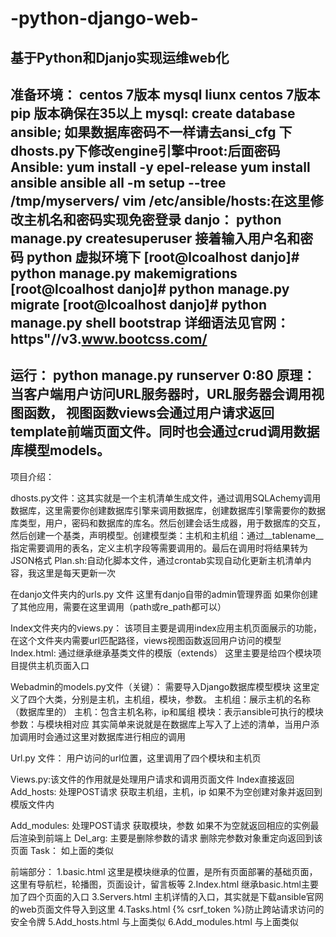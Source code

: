 # -python-django-web-
基于Python和Djanjo实现运维web化
---------------------------------
准备环境：
centos 7版本
mysql liunx centos 7版本
pip 版本确保在35以上
mysql:
create database ansible;
如果数据库密码不一样请去ansi_cfg 下dhosts.py下修改engine引擎中root:后面密码
Ansible:
yum install -y epel-release
yum install ansible
ansible all -m setup --tree /tmp/myservers/
vim /etc/ansible/hosts:在这里修改主机名和密码实现免密登录
danjo：
python manage.py createsuperuser
接着输入用户名和密码
python 虚拟环境下
[root@lcoalhost danjo]# python manage.py makemigrations
[root@lcoalhost danjo]# python manage.py migrate
[root@lcoalhost danjo]# python manage.py shell
bootstrap 详细语法见官网：https"//v3.www.bootcss.com/
--------------------------
运行：
python manage.py runserver 0:80
原理：当客户端用户访问URL服务器时，URL服务器会调用视图函数，
视图函数views会通过用户请求返回template前端页面文件。同时也会通过crud调用数据库模型models。
----------------------------------------
项目介绍：

dhosts.py文件：这其实就是一个主机清单生成文件，通过调用SQLAchemy调用数据库，这里需要你创建数据库引擎来调用数据库，创建数据库引擎需要你的数据库类型，用户，密码和数据库的库名。然后创建会话生成器，用于数据库的交互，然后创建一个基类，声明模型。创建模型类：主机和主机组：通过__tablename__指定需要调用的表名，定义主机字段等需要调用的。最后在调用时将结果转为JSON格式
Plan.sh:自动化脚本文件，通过crontab实现自动化更新主机清单内容，我这里是每天更新一次

在danjo文件夹内的urls.py 文件
这里有danjo自带的admin管理界面
如果你创建了其他应用，需要在这里调用（path或re_path都可以）

Index文件夹内的views.py：
该项目主要是调用index应用主机页面展示的功能，在这个文件夹内需要url匹配路径，views视图函数返回用户访问的模型
Index.html:
通过继承继承基类文件的模版（extends）
这里主要是给四个模块项目提供主机页面入口

Webadmin的models.py文件（关键）：
需要导入Django数据库模型模块
这里定义了四个大类，分别是主机，主机组，模块，参数。
主机组：展示主机的名称（数据库里的）
主机：包含主机名称，ip和属组
模块：表示ansible可执行的模块
参数：与模块相对应
其实简单来说就是在数据库上写入了上述的清单，当用户添加调用时会通过这里对数据库进行相应的调用

Url.py 文件：
用户访问的url位置，这里调用了四个模块和主机页

Views.py:该文件的作用就是处理用户请求和调用页面文件
Index直接返回
Add_hosts:
处理POST请求
获取主机组，主机，ip
如果不为空创建对象并返回到模版文件内

Add_modules:
处理POST请求
获取模块，参数
如果不为空就返回相应的实例最后渲染到前端上
Del_arg:
主要是删除参数的请求
删除完参数对象重定向返回到该页面
Task：
如上面的类似

前端部分：
1.basic.html
这里是模块继承的位置，是所有页面部署的基础页面，这里有导航栏，轮播图，页面设计，留言板等
2.Index.html
继承basic.html主要加了四个页面的入口
3.Servers.html
主机详情的入口，其实就是下载ansible官网的web页面文件导入到这里
4.Tasks.html
{% csrf_token %}防止跨站请求访问的安全令牌
5.Add_hosts.html
与上面类似
6.Add_modules.html
与上面类似
